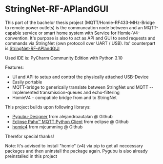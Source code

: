 # StringNet-RF-APIandGUI
This part of the bachelor thesis project (MQTT/Homie-RF433-MHz-Bridge to remote power outlets) is the communcation node between and an MQTT-capable service or smart home system with Service for Homie-V4-convention. 
It's purpose is also to act as API and GUI to send requests and commands via StringNet (own protocoll over UART / USB).
Its' counterpart is [StringNet-RF-APIandGUI](https://github.com/U2Firestar/StringNet-RF-Gateway-Firmware )

Used IDE is: PyCharm Community Edition with Python 3.10

Features: 
- UI and API to setup and control the physically attached USB-Device
- Easily portable
- MQTT-bridge to generically translate between StringNet und MQTT 
-- Implemented transmission-queues and echo-filtering
-	HomieV4 – compatible bridge from and to StringNet

This project builds upon following librarys:
- [Pygubu-Designer](https://github.com/alejandroautalan/pygubu-designer) from alejandroautalan @ Github
- [Eclipse Paho™ MQTT Python Client](https://github.com/eclipse/paho.mqtt.python) from eclipse @ Github
- [homie4](https://github.com/mjcumming/Homie4) from mjcumming @ Github

Therefor special thanks!

Note: It's advised to install "homie" (v4) via pip to get all neccessary packages and then uninstall the package again. Pygubu is also already preinstalled in this project
